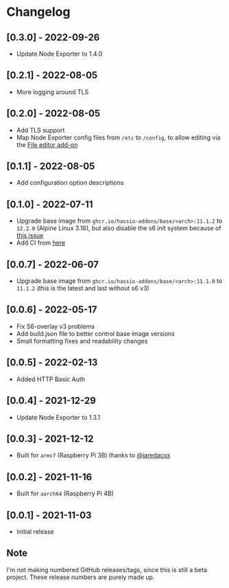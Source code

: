# Changelog

## [0.3.0] - 2022-09-26

- Update Node Exporter to 1.4.0

## [0.2.1] - 2022-08-05

- More logging around TLS

## [0.2.0] - 2022-08-05

- Add TLS support
- Map Node Exporter config files from `/etc` to `/config`, to allow editing via the [File editor add-on](https://github.com/home-assistant/addons/tree/master/configurator)

## [0.1.1] - 2022-08-05

- Add configuration option descriptions

## [0.1.0] - 2022-07-11

- Upgrade base image from `ghcr.io/hassio-addons/base/<arch>:11.1.2` to `12.2.0` (Alpine Linux 3.16), but also disable the s6 init system because of [this issue](https://github.com/home-assistant/supervisor/issues/3642)
- Add CI from [here](https://github.com/hassio-addons/addon-glances/blob/main/.github/workflows/ci.yaml)

## [0.0.7] - 2022-06-07

- Upgrade base image from `ghcr.io/hassio-addons/base/<arch>:11.1.0` to `11.1.2` (this is the latest and last without s6 v3)

## [0.0.6] - 2022-05-17

- Fix S6-overlay v3 problems
- Add build.json file to better control base image versions
- Small formatting fixes and readability changes

## [0.0.5] - 2022-02-13

- Added HTTP Basic Auth

## [0.0.4] - 2021-12-29

- Update Node Exporter to 1.3.1

## [0.0.3] - 2021-12-12

- Built for `armv7` (Raspberry Pi 3B) thanks to [@jaredacox](https://github.com/jaredacox)

## [0.0.2] - 2021-11-16

- Built for `aarch64` (Raspberry Pi 4B)

## [0.0.1] - 2021-11-03

- Initial release

## Note

I'm not making numbered GitHub releases/tags, since this is still a beta project. These release numbers are purely made up.
